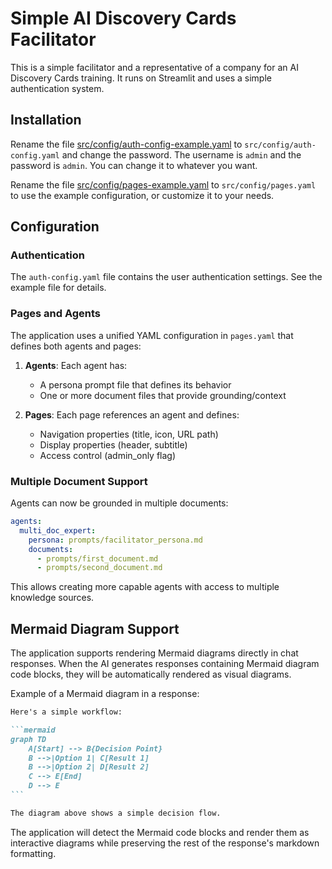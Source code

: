 # Simple AI Discovery Cards Facilitator

This is a simple facilitator and a representative of a company for an AI Discovery Cards training. It runs on Streamlit and uses a simple authentication system.

## Installation

Rename the file [src/config/auth-config-example.yaml](src/config/auth-config-example.yaml) to `src/config/auth-config.yaml` and change the password. The username is `admin` and the password is `admin`. You can change it to whatever you want.

Rename the file [src/config/pages-example.yaml](src/config/pages-example.yaml) to `src/config/pages.yaml` to use the example configuration, or customize it to your needs.

## Configuration

### Authentication

The `auth-config.yaml` file contains the user authentication settings. See the example file for details.

### Pages and Agents

The application uses a unified YAML configuration in `pages.yaml` that defines both agents and pages:

1. **Agents**: Each agent has:
   - A persona prompt file that defines its behavior
   - One or more document files that provide grounding/context
   
2. **Pages**: Each page references an agent and defines:
   - Navigation properties (title, icon, URL path)
   - Display properties (header, subtitle)
   - Access control (admin_only flag)

### Multiple Document Support

Agents can now be grounded in multiple documents:

```yaml
agents:
  multi_doc_expert:
    persona: prompts/facilitator_persona.md
    documents:
      - prompts/first_document.md 
      - prompts/second_document.md
```

This allows creating more capable agents with access to multiple knowledge sources.

## Mermaid Diagram Support

The application supports rendering Mermaid diagrams directly in chat responses. When the AI generates responses containing Mermaid diagram code blocks, they will be automatically rendered as visual diagrams.

Example of a Mermaid diagram in a response:

````markdown
Here's a simple workflow:

```mermaid
graph TD
    A[Start] --> B{Decision Point}
    B -->|Option 1| C[Result 1]
    B -->|Option 2| D[Result 2]
    C --> E[End]
    D --> E
```

The diagram above shows a simple decision flow.
````

The application will detect the Mermaid code blocks and render them as interactive diagrams while preserving the rest of the response's markdown formatting.

